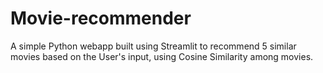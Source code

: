 ﻿# Movie-recommender
A simple Python webapp built using Streamlit to recommend 5 similar movies based on the User's input, using Cosine Similarity among movies.
